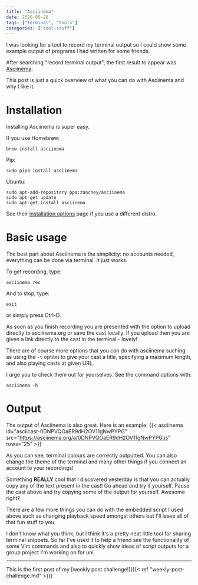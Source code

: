 ```yaml
---
title: "Asciinema"
date: 2020-05-28
tags: ["terminal", "tools"]
categories: ["cool-stuff"]
---
```


I was looking for a tool to record my terminal output so I could show some example output of programs I had written for some friends.

After searching "record terminal output", the first result to appear was [Asciinema](https://asciinema.org).

This post is just a quick overview of what you can do with Asciinema and why I like it.

# Installation
Installing Asciinema is super easy. 

If you use Homebrew:
```
brew install asciinema
```
Pip:
```
sudo pip3 install asciinema
```
Ubuntu:
```
sudo apt-add-repository ppa:zanchey/asciinema
sudo apt-get update
sudo apt-get install asciinema
```

See their [installation options](https://asciinema.org/docs/installation) page if you use a different distro.

# Basic usage
The best part about Asciinema is the simplicity: no accounts needed, everything can be done via terminal. It just works.

To get recording, type:
```
asciinema rec
```

And to stop, type:
```
exit
```
or simply press Ctrl-D.

As soon as you finish recording you are presented with the option to upload directly to asciinema.org or save the cast locally. If you upload then you are given a link directly to the cast in the terminal - lovely!

There are of course more options that you can do with asciinema suching as using the `-t` option to give your cast a title, specifying a maximum length, and also playing casts at given URL.

I urge you to check them out for yourselves. See the command options with:
```
asciinema -h
```

# Output
The output of Asciinema is also great. Here is an example:
{{< asciinema id="asciicast-0DNPVQOaER9dH2OV11gNwPYPG" src="https://asciinema.org/a/0DNPVQOaER9dH2OV11gNwPYPG.js" rows="25" >}}

As you can see, terminal colours are correctly outputted. You can also change the theme of the terminal and many other things if you connect an account to your recordings!

Something **REALLY** cool that I discovered yesterday is that you can actually copy any of the text present in the cast! Go ahead and try it yourself. Pause the cast above and try copying some of the output for yourself. Awesome right?

There are a few more things you can do with the embedded script I used above such as changing playback speed amongst others but I'll leave all of that fun stuff to you.

I don't know what you think, but I think it's a pretty neat little tool for sharing terminal snippets. So far I've used it to help a friend see the functionality of some Vim commands and also to quickly show ideas of script outputs for a group project I'm working on for uni.

--------------
This is the first post of my [weekly post challenge!]({{< ref "weekly-post-challenge.md" >}})
